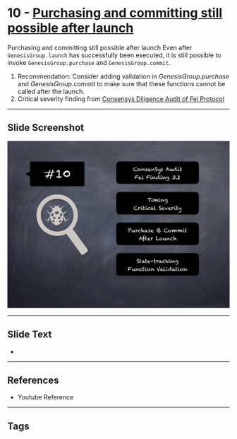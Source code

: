 
# 10 - [Purchasing and committing still possible after launch](./Purchasing%20and%20committing%20still%20possible%20after%20launch.md)

Purchasing and committing still possible after launch Even after `GenesisGroup.launch` has successfully been executed, it is still possible to invoke `GenesisGroup.purchase` and `GenesisGroup.commit`.


1.  Recommendation: Consider adding validation in _GenesisGroup.purchase_ and _GenesisGroup.commit_ to make sure that these functions cannot be called after the launch.
2.  Critical severity finding from [Consensys Diligence Audit of Fei Protocol](https://consensys.net/diligence/audits/2021/01/fei-protocol/#purchasing-and-committing-still-possible-after-launch)


___
## Slide Screenshot
![010.png](../../images/7.%20Audit%20Findings%20101/010.png)
___
## Slide Text
- 
___
## References
- Youtube Reference
___
## Tags
